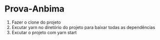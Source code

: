# Prova-Anbima
  1. Fazer o clone do projeto
  2. Excutar yarn no diretório do projeto para baixar todas as dependências
  3. Excutar o projeto com yarn start
